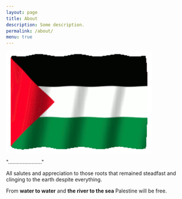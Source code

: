 ```yaml
---
layout: page
title: About
description: Some description.
permalink: /about/
menu: true
---
```


<img class="img-rounded" src="/assets/img/uploads/profile.gif" alt="PS" width="400">

"......................."

<!-- Welcome to my technical blog, not my personal one.

I do not like politicians or politics, but they say, “When an oppressed person turns into a cause, he must be supported.”…

There is a 55,000-year-old tree located in a blessed land called “Palestine.” This tree is the "olive tree".

That tree (the olive tree), which has been drenched with the blood of the landowners and has witnessed horrific crimes throughout the ages, also bears witness to more than 50 years of the crimes of the herds of Zionist settlers who desecrated the land and from whom humans, plants, animals, rocks, water, and even birds suffered.

More than 50 years of occupation and horrific crimes that must stop immediately, regardless of all affiliations (except Zionism).

Trees bear witness, humans, rocks, holy places, birds, water, everything here in this pure land bears witness to the truth that no one will ever be able to erase, just like that tree that no one has been able to uproot for thousands of years. -->

All salutes and appreciation to those roots that remained steadfast and clinging to the earth despite everything.

From **water to water** and **the river to the sea** Palestine will be free.
